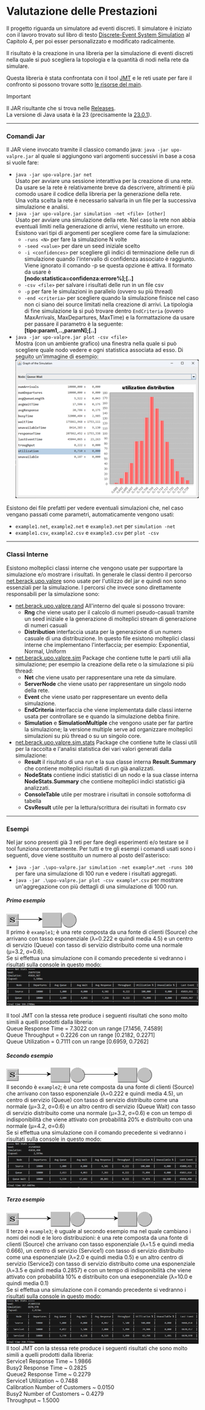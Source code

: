 # Valutazione delle Prestazioni

Il progetto riguarda un simulatore ad eventi discreti.
Il simulatore è iniziato con il lavoro trovato sul libro di testo [Discrete-Event System Simulation](https://www.pearson.com/en-us/subject-catalog/p/discrete-event-system-simulation/P200000003161/9780136062127) al Capitolo 4, per poi esser personalizzato e modificato radicalmente.

Il risultato è la creazione in una libreria per la simulazione di eventi discreti nella quale si può scegliera la topologia e la quantità di nodi nella rete da simulare.

Questa libreria è stata confrontata con il tool [JMT](https://jmt.sourceforge.net/Download.html) e le reti usate per fare il confronto si possono trovare sotto [le risorse del main](https://github.com/Berack96/upo-valpre/tree/main/src/main/resources).

> [!IMPORTANT]
> Il JAR risultante che si trova nelle [Releases](https://github.com/Berack96/upo-valpre/releases).\
> La versione di Java usata è la 23 (precisamente la [23.0.1](https://www.oracle.com/java/technologies/javase/jdk23-archive-downloads.html)).

---
### Comandi Jar

Il JAR viene invocato tramite il classico comando java: `java -jar upo-valpre.jar` al quale si aggiungono vari argomenti successivi in base a cosa si vuole fare:

* `java -jar upo-valpre.jar net`\
Usato per avviare una sessione interattiva per la creazione di una rete. Da usare se la rete è relativamente breve da descrivere, altrimenti è più comodo usare il codice della libreria per la generazione della rete.\
Una volta scelta la rete è necessario salvarla in un file per la successiva simulazione e analisi.
* `java -jar upo-valpre.jar simulation -net <file> [other]`\
Usato per avviare una simulazione della rete. Nel caso la rete non abbia eventuali limiti nella generazione di arrivi, viene restituito un errore.
Esistono vari tipi di argomenti per scegliere come fare la simulazione:
  * `-runs <N>` per fare la simulazione N volte
  * `-seed <value>` per dare un seed iniziale scelto
  * `-i <confidences>` per scegliere gli indici di terminazione delle run di simulazione quando l'intervallo di confidenza associato è raggiunto. Viene ignorato il comando -p se questa opzione è attiva. Il formato da usare è\
  **\[nodo:statistica=confidenza:errore%\];\[..\]**
  * `-csv <file>` per salvare i risultati delle run in un file csv
  * `-p` per fare le simulazioni in parallelo (ovvero su più thread)
  * `-end <criteria>` per scegliere quando la simulazione finisce nel caso non ci siano dei source limitati nella creazione di arrivi. La tipologia di fine simulazione la si può trovare dentro `EndCriteria` (ovvero MaxArrivals, MaxDepartures, MaxTime) e la formattazione da usare per passare il parametro è la seguente:\
  **\[tipo:param1,..,paramN\];\[..\]**
* `java -jar upo-valpre.jar plot -csv <file>`\
Mostra (con un ambiente grafico) una finestra nella quale si può scegliere quale nodo vedere e ogni statistica associata ad esso. Di seguito un'immagine di esempio:\
![1738603552417](image/README/1738603552417.png)

Esistono dei file prefatti per vedere eventuali simulazioni che, nel caso vengano passati come parametri, automaticamente vengono usati:
* `example1.net`, `example2.net` e `example3.net` per `simulation -net`
* `example1.csv`, `example2.csv` e `example3.csv` per `plot -csv`

---
### Classi Interne

Esistono molteplici classi interne che vengono usate per supportare la simulazione e/o mostrare i risultati. In generale le classi dentro il percorso [net.berack.upo.valpre](src/main/java/net/berack/upo/valpre) sono usate per l'utilizzo del jar e quindi non sono essenziali per la simulazione.
I percorsi che invece sono direttamente responsabili per la simulazione sono:
- [net.berack.upo.valpre.rand](src/main/java/net/berack/upo/valpre/rand) All'interno del quale si possono trovare:
  - **Rng** che viene usato per il calcolo di numeri pseudo-casuali tramite un seed iniziale e la generazione di molteplici stream di generazione di numeri casuali
  - **Distribution** interfaccia usata per la generazione di un numero casuale di una distribuzione. In questo file esistono molteplici classi interne che implementano l'interfaccia; per esempio: Exponential, Normal, Uniform
- [net.berack.upo.valpre.sim](src/main/java/net/berack/upo/valpre/sim) Package che contiene tutte le parti utili alla simulazione; per esempio la creazione della rete o la simulazione si più thread:
  - **Net** che viene usato per rappresentare una rete da simulare.
  - **ServerNode** che viene usato per rappresentare un singolo nodo della rete.
  - **Event** che viene usato per rappresentare un evento della simulazione.
  - **EndCriteria** interfaccia che viene implementata dalle classi interne usata per controllare se e quando la simulazione debba finire.
  - **Simulation** e **SimulationMultiple** che vengono usate per far partire la simulazione; la versione multiple serve ad organizzare molteplici simulazioni su più thread o su un singolo core.
- [net.berack.upo.valpre.sim.stats](src/main/java/net/berack/upo/valpre/sim/stats) Package che contiene tutte le classi utili per la raccolta e l'analisi statistica dei vari valori generati dalla simulazione:
  - **Result** il risultato di una run e la sua classe interna **Result.Summary** che contiene molteplici risultati di run già analizzati.
  - **NodeStats** contiene indici statistici di un nodo e la sua classe interna **NodeStats.Summary** che contiene molteplici indici statistici già analizzati.
  - **ConsoleTable** utile per mostrare i risultati in console sottoforma di tabella
  - **CsvResult** utile per la lettura/scrittura dei risultati in formato csv

---
### Esempi

Nel jar sono presenti già 3 reti per fare degli esperimenti e/o testare se il tool funziona correttamente. Per tutti e tre gli esempi i comandi usati sono i seguenti, dove viene sostituito un numero al posto dell'asterisco:
- `java -jar .\upo-valpre.jar simulation -net example*.net -runs 100` per fare una simulazione di 100 run e vedere i risultati aggregati.
- `java -jar .\upo-valpre.jar plot -csv example*.csv` per mostrare un'aggregazione con più dettagli di una simulazione di 1000 run.

##### Primo esempio
![1741862746304](image/README/1741862746304.png)\
Il primo è `example1`; è una rete composta da una fonte di clienti (Source) che arrivano con tasso esponenziale (λ=0.222 e quindi media 4.5) e un centro di servizio (Queue) con tasso di servizio distribuito come una normale (μ=3.2, σ=0.6).\
Se si effettua una simulazione con il comando precedente si vedranno i risultati sulla console in questo modo:
![1741860064265](image/README/1741860064265.png)

Il tool JMT con la stessa rete produce i seguenti risultati che sono molto simili a quelli prodotti dalla libreria:\
Queue Response Time = 7.3022 con un range [7.1456, 7.4589]\
Queue Throughput = 0.2226 con un range [0.2182, 0.2271]\
Queue Utilization = 0.7111 con un range [0.6959, 0.7262]

##### Secondo esempio
![1741863043733](image/README/1741863043733.png)\
Il secondo è `example2`; è una rete composta da una fonte di clienti (Source) che arrivano con tasso esponenziale (λ=0.222 e quindi media 4.5), un centro di servizio (Queue) con tasso di servizio distribuito come una normale (μ=3.2, σ=0.6) e un altro centro di servizio (Queue Wait) con tasso di servizio distribuito come una normale (μ=3.2, σ=0.6) e con un tempo di indisponibilità che viene attivato con probabilità 20% e distribuito con una normale (μ=4.2, σ=0.6)\
Se si effettua una simulazione con il comando precedente si vedranno i risultati sulla console in questo modo:
![1741862185715](image/README/1741862185715.png)

##### Terzo esempio
![1741863043733](image/README/1741863043733.png)\
Il terzo è `example3`; è uguale al secondo esempio ma nel quale cambiano i nomi dei nodi e le loro distribuzioni: è una rete composta da una fonte di clienti (Source) che arrivano con tasso esponenziale (λ=1.5 e quindi media 0.666), un centro di servizio (Service1) con tasso di servizio distribuito come una esponenziale (λ=2.0 e quindi media 0.5) e un altro centro di servizio (Service2) con tasso di servizio distribuito come una esponenziale (λ=3.5 e quindi media 0.2857) e con un tempo di indisponibilità che viene attivato con probabilità 10% e distribuito con una eseponenziale (λ=10.0 e quindi media 0.1)\
Se si effettua una simulazione con il comando precedente si vedranno i risultati sulla console in questo modo:
![1741862486547](image/README/1741862486547.png)
Il tool JMT con la stessa rete produce i seguenti risultati che sono molto simili a quelli prodotti dalla libreria:\
Service1 Response Time ~ 1.9866\
Busy2 Response Time ~ 0.2825\
Queue2 Response Time ~ 0.2279\
Service1 Utilization ~ 0.7488\
Calibration Number of Customers ~ 0.0150\
Busy2 Number of Customers ~ 0.4279\
Throughput ~ 1.5000

